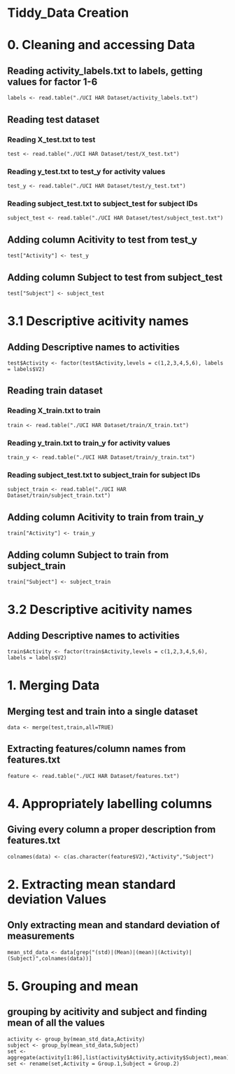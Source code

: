 # Tiddy_Data Creation


# 0. Cleaning and accessing Data

## Reading activity_labels.txt to labels, getting values for factor 1-6 
```
labels <- read.table("./UCI HAR Dataset/activity_labels.txt")
```
## Reading test dataset
### Reading X_test.txt to test 
```
test <- read.table("./UCI HAR Dataset/test/X_test.txt")
```
### Reading y_test.txt to test_y for activity values
```
test_y <- read.table("./UCI HAR Dataset/test/y_test.txt")
```
### Reading subject_test.txt to subject_test for subject IDs
```
subject_test <- read.table("./UCI HAR Dataset/test/subject_test.txt")
```
## Adding column Acitivity to test from test_y
```
test["Activity"] <- test_y
```
## Adding column Subject to test from subject_test
```
test["Subject"] <- subject_test
```
# 3.1 Descriptive acitivity names
## Adding Descriptive names to activities
```
test$Activity <- factor(test$Activity,levels = c(1,2,3,4,5,6), labels = labels$V2)
```

## Reading train dataset
### Reading X_train.txt to train
```
train <- read.table("./UCI HAR Dataset/train/X_train.txt")
```
### Reading y_train.txt to train_y for activity values
```
train_y <- read.table("./UCI HAR Dataset/train/y_train.txt")
```
### Reading subject_test.txt to subject_train for subject IDs
```
subject_train <- read.table("./UCI HAR Dataset/train/subject_train.txt")
```
## Adding column Acitivity to train from train_y
```
train["Activity"] <- train_y
```
## Adding column Subject to train from subject_train
```
train["Subject"] <- subject_train
```
# 3.2 Descriptive acitivity names
## Adding Descriptive names to activities
```
train$Activity <- factor(train$Activity,levels = c(1,2,3,4,5,6), labels = labels$V2)
```

# 1. Merging Data
## Merging test and train into a single dataset
```
data <- merge(test,train,all=TRUE)
```

## Extracting features/column names from features.txt
```
feature <- read.table("./UCI HAR Dataset/features.txt")
```
# 4. Appropriately labelling columns
## Giving every column a proper description from features.txt
```
colnames(data) <- c(as.character(feature$V2),"Activity","Subject")
```

# 2. Extracting mean standard deviation Values
## Only extracting mean and standard deviation of measurements
```
mean_std_data <- data[grep("(std)|(Mean)|(mean)|(Activity)|(Subject)",colnames(data))]
```

# 5. Grouping and mean
## grouping by acitivity and subject and finding mean of all the values
```
activity <- group_by(mean_std_data,Activity)
subject <- group_by(mean_std_data,Subject)
set <- aggregate(activity[1:86],list(activity$Activity,activity$Subject),mean)
set <- rename(set,Activity = Group.1,Subject = Group.2)
```
